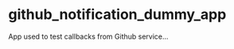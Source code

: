github_notification_dummy_app
=============================

App used to test callbacks from Github service...

